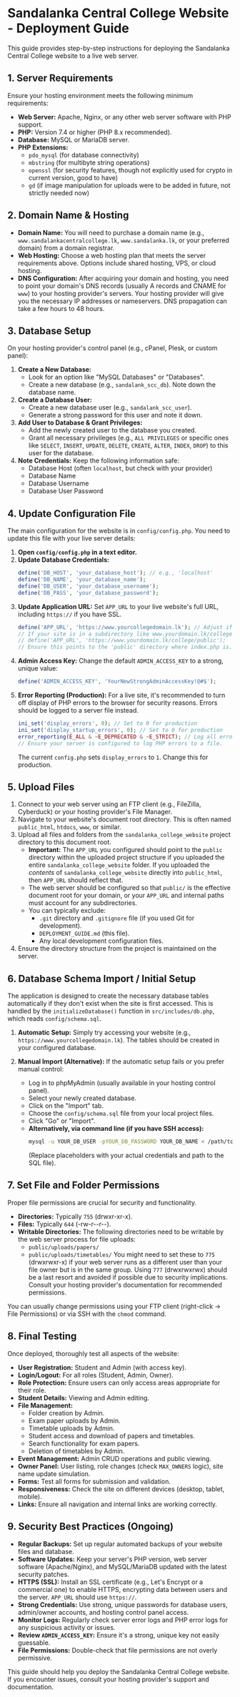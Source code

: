 # Sandalanka Central College Website - Deployment Guide

This guide provides step-by-step instructions for deploying the Sandalanka Central College website to a live web server.

## 1. Server Requirements

Ensure your hosting environment meets the following minimum requirements:

*   **Web Server:** Apache, Nginx, or any other web server software with PHP support.
*   **PHP:** Version 7.4 or higher (PHP 8.x recommended).
*   **Database:** MySQL or MariaDB server.
*   **PHP Extensions:**
    *   `pdo_mysql` (for database connectivity)
    *   `mbstring` (for multibyte string operations)
    *   `openssl` (for security features, though not explicitly used for crypto in current version, good to have)
    *   `gd` (if image manipulation for uploads were to be added in future, not strictly needed now)

## 2. Domain Name & Hosting

*   **Domain Name:** You will need to purchase a domain name (e.g., `www.sandalankacentralcollege.lk`, `www.sandalanka.lk`, or your preferred domain) from a domain registrar.
*   **Web Hosting:** Choose a web hosting plan that meets the server requirements above. Options include shared hosting, VPS, or cloud hosting.
*   **DNS Configuration:** After acquiring your domain and hosting, you need to point your domain's DNS records (usually A records and CNAME for `www`) to your hosting provider's servers. Your hosting provider will give you the necessary IP addresses or nameservers. DNS propagation can take a few hours to 48 hours.

## 3. Database Setup

On your hosting provider's control panel (e.g., cPanel, Plesk, or custom panel):

1.  **Create a New Database:**
    *   Look for an option like "MySQL Databases" or "Databases".
    *   Create a new database (e.g., `sandalank_scc_db`). Note down the database name.
2.  **Create a Database User:**
    *   Create a new database user (e.g., `sandalank_scc_user`).
    *   Generate a strong password for this user and note it down.
3.  **Add User to Database & Grant Privileges:**
    *   Add the newly created user to the database you created.
    *   Grant all necessary privileges (e.g., `ALL PRIVILEGES` or specific ones like `SELECT`, `INSERT`, `UPDATE`, `DELETE`, `CREATE`, `ALTER`, `INDEX`, `DROP`) to this user for the database.
4.  **Note Credentials:** Keep the following information safe:
    *   Database Host (often `localhost`, but check with your provider)
    *   Database Name
    *   Database Username
    *   Database User Password

## 4. Update Configuration File

The main configuration for the website is in `config/config.php`. You need to update this file with your live server details:

1.  **Open `config/config.php` in a text editor.**
2.  **Update Database Credentials:**
    ```php
    define('DB_HOST', 'your_database_host'); // e.g., 'localhost'
    define('DB_NAME', 'your_database_name');
    define('DB_USER', 'your_database_username');
    define('DB_PASS', 'your_database_password');
    ```
3.  **Update Application URL:**
    Set `APP_URL` to your live website's full URL, including `https://` if you have SSL.
    ```php
    define('APP_URL', 'https://www.yourcollegedomain.lk'); // Adjust if using a subdirectory
    // If your site is in a subdirectory like www.yourdomain.lk/college, then:
    // define('APP_URL', 'https://www.yourdomain.lk/college/public');
    // Ensure this points to the 'public' directory where index.php is.
    ```
4.  **Admin Access Key:**
    Change the default `ADMIN_ACCESS_KEY` to a strong, unique value:
    ```php
    define('ADMIN_ACCESS_KEY', 'YourNewStrongAdminAccessKey!@#$');
    ```
5.  **Error Reporting (Production):**
    For a live site, it's recommended to turn off display of PHP errors to the browser for security reasons. Errors should be logged to a server file instead.
    ```php
    ini_set('display_errors', 0); // Set to 0 for production
    ini_set('display_startup_errors', 0); // Set to 0 for production
    error_reporting(E_ALL & ~E_DEPRECATED & ~E_STRICT); // Log all errors except deprecated/strict
    // Ensure your server is configured to log PHP errors to a file.
    ```
    The current `config.php` sets `display_errors` to `1`. Change this for production.

## 5. Upload Files

1.  Connect to your web server using an FTP client (e.g., FileZilla, Cyberduck) or your hosting provider's File Manager.
2.  Navigate to your website's document root directory. This is often named `public_html`, `htdocs`, `www`, or similar.
3.  Upload all files and folders from the `sandalanka_college_website` project directory to this document root.
    *   **Important:** The `APP_URL` you configured should point to the `public` directory within the uploaded project structure if you uploaded the entire `sandalanka_college_website` folder. If you uploaded the *contents* of `sandalanka_college_website` directly into `public_html`, then `APP_URL` should reflect that.
    *   The web server should be configured so that `public/` is the effective document root for your domain, or your `APP_URL` and internal paths must account for any subdirectories.
    *   You can typically exclude:
        *   `.git` directory and `.gitignore` file (if you used Git for development).
        *   `DEPLOYMENT_GUIDE.md` (this file).
        *   Any local development configuration files.
4.  Ensure the directory structure from the project is maintained on the server.

## 6. Database Schema Import / Initial Setup

The application is designed to create the necessary database tables automatically if they don't exist when the site is first accessed. This is handled by the `initializeDatabase()` function in `src/includes/db.php`, which reads `config/schema.sql`.

1.  **Automatic Setup:** Simply try accessing your website (e.g., `https://www.yourcollegedomain.lk`). The tables should be created in your configured database.

2.  **Manual Import (Alternative):** If the automatic setup fails or you prefer manual control:
    *   Log in to phpMyAdmin (usually available in your hosting control panel).
    *   Select your newly created database.
    *   Click on the "Import" tab.
    *   Choose the `config/schema.sql` file from your local project files.
    *   Click "Go" or "Import".
    *   **Alternatively, via command line (if you have SSH access):**
        ```bash
        mysql -u YOUR_DB_USER -pYOUR_DB_PASSWORD YOUR_DB_NAME < /path/to/your/local/config/schema.sql
        ```
        (Replace placeholders with your actual credentials and path to the SQL file).

## 7. Set File and Folder Permissions

Proper file permissions are crucial for security and functionality.
*   **Directories:** Typically `755` (drwxr-xr-x).
*   **Files:** Typically `644` (-rw-r--r--).
*   **Writable Directories:** The following directories need to be writable by the web server process for file uploads:
    *   `public/uploads/papers/`
    *   `public/uploads/timetables/`
    You might need to set these to `775` (drwxrwxr-x) if your web server runs as a different user than your file owner but is in the same group. Using `777` (drwxrwxrwx) should be a last resort and avoided if possible due to security implications. Consult your hosting provider's documentation for recommended permissions.

You can usually change permissions using your FTP client (right-click -> File Permissions) or via SSH with the `chmod` command.

## 8. Final Testing

Once deployed, thoroughly test all aspects of the website:

*   **User Registration:** Student and Admin (with access key).
*   **Login/Logout:** For all roles (Student, Admin, Owner).
*   **Role Protection:** Ensure users can only access areas appropriate for their role.
*   **Student Details:** Viewing and Admin editing.
*   **File Management:**
    *   Folder creation by Admin.
    *   Exam paper uploads by Admin.
    *   Timetable uploads by Admin.
    *   Student access and download of papers and timetables.
    *   Search functionality for exam papers.
    *   Deletion of timetables by Admin.
*   **Event Management:** Admin CRUD operations and public viewing.
*   **Owner Panel:** User listing, role changes (check `MAX_OWNERS` logic), site name update simulation.
*   **Forms:** Test all forms for submission and validation.
*   **Responsiveness:** Check the site on different devices (desktop, tablet, mobile).
*   **Links:** Ensure all navigation and internal links are working correctly.

## 9. Security Best Practices (Ongoing)

*   **Regular Backups:** Set up regular automated backups of your website files and database.
*   **Software Updates:** Keep your server's PHP version, web server software (Apache/Nginx), and MySQL/MariaDB updated with the latest security patches.
*   **HTTPS (SSL):** Install an SSL certificate (e.g., Let's Encrypt or a commercial one) to enable HTTPS, encrypting data between users and the server. `APP_URL` should use `https://`.
*   **Strong Credentials:** Use strong, unique passwords for database users, admin/owner accounts, and hosting control panel access.
*   **Monitor Logs:** Regularly check server error logs and PHP error logs for any suspicious activity or issues.
*   **Review `ADMIN_ACCESS_KEY`:** Ensure it's a strong, unique key not easily guessable.
*   **File Permissions:** Double-check that file permissions are not overly permissive.

This guide should help you deploy the Sandalanka Central College website. If you encounter issues, consult your hosting provider's support and documentation.
